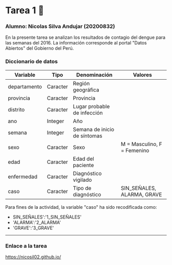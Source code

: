 # Tarea 1 🤖
### Alumno: Nicolas Silva Andujar (20200832)
En la presente tarea se analizan los resultados de contagio del dengue para las semanas del 2016. La información corresponde al portal "Datos Abiertos" del Gobierno del Perú.

### Diccionario de datos 

| Variable     | Tipo    | Denominación                            | Valores                               |
|--------------|----------|-----------------------------------------|-------------------------------------------|
| departamento | Caracter | Región geográfica                       |                                           |
| provincia    | Caracter | Provincia                               |                                           |
| distrito     | Caracter | Lugar probable de infección             |                                           |
| ano          | Integer  | Año                                     |                                           |
| semana       | Integer  | Semana de inicio de síntomas            |                                           |
| sexo         | Caracter | Sexo                                    | M = Masculino, F = Femenino               |
| edad         | Caracter | Edad del paciente                       |                                           |
| enfermedad   | Caracter | Diagnóstico vigilado                    |                                           |
| caso         | Caracter | Tipo de diagnóstico                     | SIN_SEÑALES, ALARMA, GRAVE                |

Para fines de la actividad, la variable "caso" ha sido recodificada como:
- SIN_SEÑALES':'1_SIN_SEÑALES'
- 'ALARMA':'2_ALARMA'
- 'GRAVE':'3_GRAVE'

----------------------------------------------------------------------------------------------------------------
### Enlace a la tarea
https://nicosil02.github.io/


